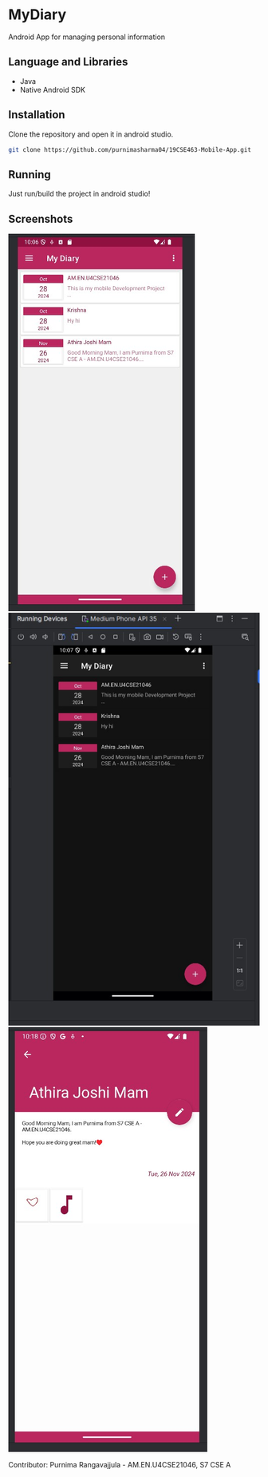 # MyDiary
Android App for managing personal information

## Language and Libraries
- Java
- Native Android SDK

## Installation
Clone the repository and open it in android studio.
```bash
git clone https://github.com/purnimasharma04/19CSE463-Mobile-App.git
```

## Running
Just run/build the project in android studio!

## Screenshots
<img src="./screenshots/1.jpg"/>
<img src="./screenshots/2.jpg"/>
<img src="./screenshots/3.jpg"/>


Contributor: Purnima Rangavajjula - AM.EN.U4CSE21046, S7 CSE A


